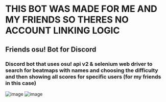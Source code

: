 # **THIS BOT WAS MADE FOR ME AND MY FRIENDS SO THERES NO ACCOUNT LINKING LOGIC**
## Friends osu! Bot for Discord
### Discord bot that uses osu! api v2 & selenium web driver to search for beatmaps with names and choosing the difficulty and then showing all scores for specific users (for my friends in this case)

![image](https://github.com/user-attachments/assets/3c6505f9-72c3-4c49-b42c-0d65743da6d4)
![image](https://github.com/user-attachments/assets/a35991d5-78d7-4bba-9983-b6fb878a7b1b)
